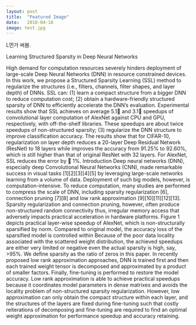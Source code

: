 ```yaml
---
layout: post
title:  "Featured Image"
date:   2018-04-16
image: test.jpg
---
```


<p class="intro"><span class="dropcap">L</span>먼가 써봄.</p>

Learning Structured Sparsity in Deep Neural
Networks

High demand for computation resources severely hinders deployment of large-scale
Deep Neural Networks (DNN) in resource constrained devices. In this work, we
propose a Structured Sparsity Learning (SSL) method to regularize the structures
(i.e., filters, channels, filter shapes, and layer depth) of DNNs. SSL can: (1) learn
a compact structure from a bigger DNN to reduce computation cost; (2) obtain a
hardware-friendly structured sparsity of DNN to efficiently accelerate the DNN’s
evaluation. Experimental results show that SSL achieves on average 5.1 and
3.1 speedups of convolutional layer computation of AlexNet against CPU and
GPU, respectively, with off-the-shelf libraries. These speedups are about twice
speedups of non-structured sparsity; (3) regularize the DNN structure to improve
classification accuracy. The results show that for CIFAR-10, regularization on
layer depth reduces a 20-layer Deep Residual Network (ResNet) to 18 layers while
improves the accuracy from 91.25% to 92.60%, which is still higher than that of
original ResNet with 32 layers. For AlexNet, SSL reduces the error by  1%.
Introduction
Deep neural networks (DNN), especially deep Convolutional Neural Networks (CNN), made remarkable
success in visual tasks [1][2][3][4][5] by leveraging large-scale networks learning from a
volume of data. Deployment of such big models, however, is computation-intensive. To reduce
computation, many studies are performed to compress the scale of DNN, including sparsity regularization
[6], connection pruning [7][8] and low rank approximation [9][10][11][12][13]. Sparsity
regularization and connection pruning, however, often produce non-structured random connectivity
thus, irregular memory access that adversely impacts practical acceleration in hardware platforms.
Figure 1 depicts practical layer-wise speedup of AlexNet, which is non-structurally sparsified by
norm. Compared to original model, the accuracy loss of the sparsified model is controlled within
Because of the poor data locality associated with the scattered weight distribution, the achieved
speedups are either very limited or negative even the actual sparsity is high, say, >95%. We define
sparsity as the ratio of zeros in this paper. In recently proposed low rank approximation approaches,
DNN is trained first and then each trained weight tensor is decomposed and approximated by a
product of smaller factors. Finally, fine-tuning is performed to restore the model accuracy. Low rank
approximation is able to achieve practical speedups because it coordinates model parameters in dense
matrixes and avoids the locality problem of non-structured sparsity regularization. However, low
approximation can only obtain the compact structure within each layer, and the structures of the
layers are fixed during fine-tuning such that costly reiterations of decomposing and fine-tuning are
required to find an optimal weight approximation for performance speedup and accuracy retaining.